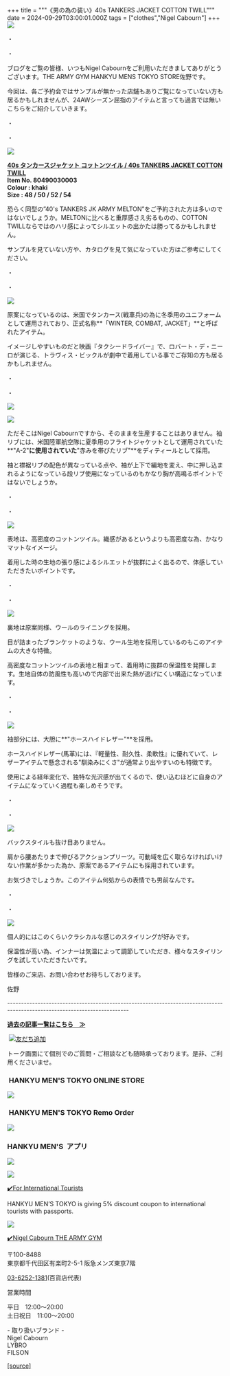 +++
title = """《男の為の装い》40s TANKERS JACKET COTTON TWILL"""
date = 2024-09-29T03:00:01.000Z
tags = ["clothes","Nigel Cabourn"]
+++
![](https://cdn.shopify.com/s/files/1/0094/9295/5196/files/IMG_4062_480x480.jpg?v=1727574347)

・

・

ブログをご覧の皆様、いつもNigel Cabournをご利用いただきましてありがとうございます。THE ARMY GYM HANKYU MENS TOKYO STORE佐野です。

今回は、各ご予約会ではサンプルが無かった店舗もありご覧になっていない方も居るかもしれませんが、24AWシーズン屈指のアイテムと言っても過言では無いこちらをご紹介していきます。

・

・

![](https://cdn.shopify.com/s/files/1/0094/9295/5196/files/IMG_1228_e340da5b-c0f0-45c0-a934-4c84e17fa3c7_480x480.jpg?v=1727576504)

[**40s タンカースジャケット コットンツイル / 40s TANKERS JACKET COTTON TWILL**](https://cabourn.jp/products/80490030003)  
**Item No. 80490030003**  
**Colour : khaki**  
**Size : 48 / 50 / 52 / 54**

恐らく同型の”40's TANKERS JK ARMY MELTON”をご予約された方は多いのではないでしょうか。MELTONに比べると重厚感さえ劣るものの、COTTON TWILLならではのハリ感によってシルエットの出かたは勝ってるかもしれません。

サンプルを見ていない方や、カタログを見て気になっていた方はご参考にしてください。

・

・

![](https://cdn.shopify.com/s/files/1/0094/9295/5196/files/IMG_4063_480x480.jpg?v=1727574785)

原案になっているのは、米国でタンカース(戦車兵)の為に冬季用のユニフォームとして運用されており、正式名称**「WINTER, COMBAT, JACKET」**と呼ばれたアイテム。

イメージしやすいものだと映画『タクシードライバー』で、ロバート・デ・ニーロが演じる、トラヴィス・ビックルが劇中で着用している事でご存知の方も居るかもしれません。

・

・

![](https://cdn.shopify.com/s/files/1/0094/9295/5196/files/IMG_4067_480x480.jpg?v=1727574347)

![](https://cdn.shopify.com/s/files/1/0094/9295/5196/files/IMG_4076_480x480.jpg?v=1727574347)

ただそこはNigel Cabournですから、そのままを生産することはありません。袖リブには、米国陸軍航空隊に夏季用のフライトジャケットとして運用されていた**"A-2"**に使用されていた**"赤みを帯びたリブ"**をディティールとして採用。

袖と襟裾リブの配色が異なっている点や、袖が上下で編地を変え、中に押し込まれるようになっている段リブ使用になっているのもかなり胸が高鳴るポイントではないでしょうか。

・

・

![](https://cdn.shopify.com/s/files/1/0094/9295/5196/files/IMG_1221_7907ce02-4153-41ea-b81a-e578a7543bfc_480x480.jpg?v=1727574490)

表地は、高密度のコットンツイル。織感があるというよりも高密度な為、かなりマットなイメージ。

着用した時の生地の張り感によるシルエットが抜群によく出るので、体感していただきたいポイントです。

・

・

![](https://cdn.shopify.com/s/files/1/0094/9295/5196/files/IMG_1222_480x480.jpg?v=1727574347)

裏地は原案同様、ウールのライニングを採用。

目が詰まったブランケットのような、ウール生地を採用しているのもこのアイテムの大きな特徴。

高密度なコットンツイルの表地と相まって、着用時に抜群の保温性を発揮します。生地自体の防風性も高いので内部で出来た熱が逃げにくい構造になっています。

・

・

![](https://cdn.shopify.com/s/files/1/0094/9295/5196/files/IMG_4059_480x480.jpg?v=1727574347)

袖部分には、大胆に**"ホースハイドレザー"**を採用。

ホースハイドレザー(馬革)には、『軽量性、耐久性、柔軟性』に優れていて、レザーアイテムで懸念される"馴染みにくさ"が通常より出やすいのも特徴です。

使用による経年変化で、独特な光沢感が出てくるので、使い込むほどに自身のアイテムになっていく過程も楽しめそうです。

・

・

![](https://cdn.shopify.com/s/files/1/0094/9295/5196/files/IMG_4083_480x480.jpg?v=1727574347)

バックスタイルも抜け目ありません。

肩から腰あたりまで伸びるアクションプリーツ。可動域を広く取らなければいけない作業が多かった為か、原案であるアイテムにも採用されています。

お気づきでしょうか。このアイテム何処からの表情でも男前なんです。

・

・

![](https://cdn.shopify.com/s/files/1/0094/9295/5196/files/IMG_4026_a483715b-55dc-4ddc-83c6-0b18e22c9e56_480x480.jpg?v=1727575028)

個人的にはこのくらいクラシカルな感じのスタイリングが好みです。

保温性が高い為、インナーは気温によって調節していただき、様々なスタイリングを試していただきたいです。

皆様のご来店、お問い合わせお待ちしております。

佐野

\--------------------------------------------------------------------------------------------------------------------------

[**過去の記事一覧はこちら　≫**](https://cabourn.jp/blogs/shop-info/tagged/the-army-gym-hankyu-mens-tokyo)

 [![友だち追加](https://scdn.line-apps.com/n/line_add_friends/btn/ja.png)](https://lin.ee/NdALMrk)

トーク画面にて個別でのご質問・ご相談なども随時承っております。是非、ご利用くださいませ。

###  HANKYU MEN'S TOKYO ONLINE STORE

[![](https://cdn.shopify.com/s/files/1/0094/9295/5196/files/89E08B8F-87A2-468C-B5C0-CCCEBD744C0B_240x240.jpg?v=1652323830)](https://web.hh-online.jp/hankyu-mens/goods/list.html?shoptype=1&cid=b_mgs_vtr_amg)

###  HANKYU MEN'S TOKYO Remo Order

[![](https://cdn.shopify.com/s/files/1/0094/9295/5196/files/IMG_4203_480x480.png?v=1693122470)](https://web.hh-online.jp/hankyu-mens/contents/remoorder/)

### HANKYU MEN'S  アプリ

[**![](https://cdn.shopify.com/s/files/1/0094/9295/5196/files/IMG_4236_480x480.png?v=1693821347)**](https://web.hh-online.jp/hankyu-mens/contents/app/)

![](https://cdn.shopify.com/s/files/1/0094/9295/5196/files/642F2481-827F-485B-B569-888BEA4847CE.gif?v=1599792399)

[✔️](https://www.hankyu-dept.co.jp/mens-tokyo/guestcoupon/)[For International Tourists](https://www.hankyu-dept.co.jp/mens-tokyo/guestcoupon/)

HANKYU MEN’S TOKYO is giving 5% discount coupon to international tourists with passports.

![](https://cdn.shopify.com/s/files/1/0094/9295/5196/files/111.jpg?v=1630658023)

[✔️Nigel Cabourn THE ARMY GYM](https://web.hh-online.jp/hankyu-mens/goods/list.html?shoptype=1&cid=b_mgs_vtr_amg)

〒100-8488  
東京都千代田区有楽町2-5-1 阪急メンズ東京7階

[03-6252-1381](tel:0362521381)(百貨店代表)

営業時間

平日　12:00～20:00  
土日祝日　11:00～20:00  

\- 取り扱いブランド -  
Nigel Cabourn  
LYBRO  
FILSON

[[source]](https://cabourn.jp/blogs/shop-info/hankyu20240929)
